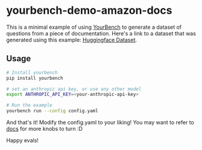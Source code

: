 # yourbench-demo-amazon-docs

This is a minimal example of using [YourBench](https://github.com/huggingface/yourbench) to generate a dataset of questions from a piece of documentation. Here's a link to a dataset that was generated using this example: [Huggingface Dataset](https://huggingface.co/datasets/sumuks/yourbench-aws-bedrock-documentation-example).

## Usage

```bash
# Install yourbench
pip install yourbench

# set an anthropic api key, or use any other model
export ANTHROPIC_API_KEY=<your-anthropic-api-key>

# Run the example
yourbench run --config config.yaml
```

And that's it! Modify the config.yaml to your liking! You may want to refer to [docs](https://github.com/huggingface/yourbench/blob/main/example/configs/advanced_example.yaml) for more knobs to turn :D

Happy evals!